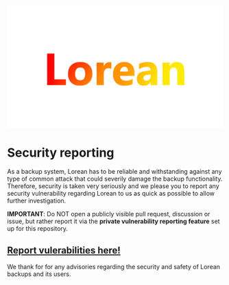 ![Lorean logo](https://raw.githubusercontent.com/mags0ft/Lorean/master/app/static/images/logo.png)

# Security reporting

As a backup system, Lorean has to be reliable and withstanding against any type of common attack that could severily damage the backup functionality.
Therefore, security is taken very seriously and we please you to report any security vulnerability regarding Lorean to us as quick as possible to allow
further investigation.

**IMPORTANT**: Do NOT open a publicly visible pull request, discussion or issue, but rather report it via the **private vulnerability reporting feature**
set up for this repository.

## [Report vulerabilities here!](https://github.com/mags0ft/Lorean/security/advisories/new)

We thank for for any advisories regarding the security and safety of Lorean backups and its users.
